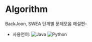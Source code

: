 # Algorithm
BackJoon, SWEA 단계별 문제모음 해설편-
- 사용언어: ![Java](https://img.shields.io/badge/Java-007396?style=for-the-badge&logo=OpenJDK&logoColor=white) ![Python](https://img.shields.io/badge/Python-3776AB?style=for-the-badge&logo=Python&logoColor=white)
